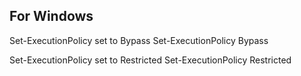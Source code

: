 ## For Windows
Set-ExecutionPolicy set to Bypass
    Set-ExecutionPolicy Bypass

Set-ExecutionPolicy set to Restricted
    Set-ExecutionPolicy Restricted